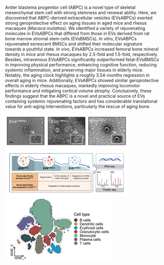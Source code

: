#

Antler blastema progenitor cell (ABPC) is a novel type of skeletal mesenchymal stem cell with strong stemness and renewal ability. Here, we discovered that ABPC-derived extracellular vesicles (EVsABPCs) exerted strong geroprotective effect on aging tissues in aged mice and rhesus macaques (*Macaca mulattas*). We identified a variety of rejuvenating molecules in EVsABPCs that differed from those in EVs derived from rat bone marrow stromal stem cells (EVsBMSCs). *In vitro*, EVsABPCs rejuvenated senescent BMSCs and shifted their molecular signature towards a youthful state. *In vivo*, EVsABPCs increased femoral bone mineral density in mice and rhesus macaques by 2.5-fold and 1.5-fold, respectively. Besides, intravenous EVsABPCs significantly outperformed fetal-EVsBMSCs in improving physical performance, enhancing cognitive function, reducing systemic inflammation, and preserving major tissues in elderly mice. Notably, the aging clock highlights a roughly 3.54-months regression in overall aging in mice. Additionally, EVsABPCs showed similar geroprotective effects in elderly rhesus macaques, markedly improving locomotor performance and mitigating cortical volume atrophy. Conclusively, these findings suggest that the ABPC is a novel and practical source of EVs containing systemic rejuvenating factors and has considerable translational value for anti-aging interventions, particularly the rescue of aging bone.



![](README_md_files/60842bd0-3453-11f0-a014-6776eab7d782.jpeg?v=1\&type=image)![](README_md_files/918ca950-3453-11f0-a014-6776eab7d782.jpeg?v=1\&type=image)
